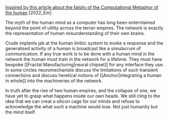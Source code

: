 [Inspired by this article about the falsity of the Computational Metaphor of the human](https://aeon.co/essays/your-brain-does-not-process-information-and-it-is-not-a-computer?mc_cid=9e80c8cf81&mc_eid=603c2330b2)
[2022_Em]

The myth of the human mind as a computer has long been enterntained beyond the point of utility across the terran empires. The network is exactly the representation of human misunderstanding of their own brains. 

Crude implants jab at the human limbic system to evoke a response and the generalised activity of a human is broadcast like a simulacrum of communication. If any true work is to be done with a human mind in the network the human must train in the network for a lifetime. They must have bespoke [[Fractal Manufacturing|neural chipset]] for any interface they use. In some circles neuromechanists discuss the limitations of such transient connections and discuss heretical notions of [[Anchor|integrating a human in whole]] into the machineries of the network.

In truth after the rise of two human empires, and the collapse of one, we have yet to grasp what happens inside our own heads. We still cling to the idea that we can creat a silicon cage for our minds and refuse to acknowledge the what such a machine would lose. Not just humanity but the mind itself. 
